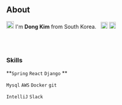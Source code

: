 ## About

<img src="https://media.giphy.com/media/hvRJCLFzcasrR4ia7z/giphy.gif" width="20"> I'm **Dong Kim** from South Korea. &nbsp;
<a href="https://www.linkedin.com/in/khdkkhdd/"><img src="https://img.shields.io/badge/-LinkedIn-blue?style=flat-square&logo=Linkedin&logoColor=white&link=https://www.linkedin.com/in/khdkkhdd/" height=18/></a>
<a href="mailto:me@1bronze.dev"><img src="https://img.shields.io/badge/Gmail-d14836?style=flat-square&logo=Gmail&logoColor=white&link=me@1bronze.dev" height=18/></a>

<br>
<br>

### Skills

  **`Spring` `React` `Django` **

  `Mysql` `AWS` `Docker` `git`
  
  `IntelliJ` `Slack`
  
<br>
